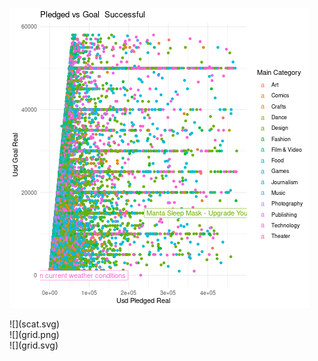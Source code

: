![](scat.png)
<br>
<div style="page-break-after: always;"></div>
![](scat.svg)
<br>
<div style="page-break-after: always;"></div>
![](grid.png)
<br>
<div style="page-break-after: always;"></div>
![](grid.svg)
<br>
<div style="page-break-after: always;"></div>
